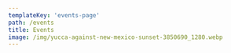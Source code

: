 ```yaml
---
templateKey: 'events-page'
path: /events
title: Events
image: /img/yucca-against-new-mexico-sunset-3850690_1280.webp
---
```


<!-- <iframe src="https://calendar.google.com/calendar/embed?src=&ctz=America%2FDenver" style="border: 0; width:100%" width="800" height="600" frameborder="0" scrolling="no"></iframe> -->
